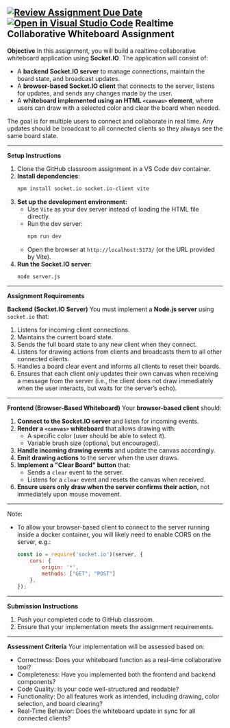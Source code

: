[![Review Assignment Due Date](https://classroom.github.com/assets/deadline-readme-button-22041afd0340ce965d47ae6ef1cefeee28c7c493a6346c4f15d667ab976d596c.svg)](https://classroom.github.com/a/oCw4V1Ih)
[![Open in Visual Studio Code](https://classroom.github.com/assets/open-in-vscode-2e0aaae1b6195c2367325f4f02e2d04e9abb55f0b24a779b69b11b9e10269abc.svg)](https://classroom.github.com/online_ide?assignment_repo_id=18302714&assignment_repo_type=AssignmentRepo)
Realtime Collaborative Whiteboard Assignment
---

**Objective**
In this assignment, you will build a realtime collaborative whiteboard application using **Socket.IO**. The application will consist of:

- A **backend Socket.IO server** to manage connections, maintain the board state, and broadcast updates.
- A **browser-based Socket.IO client** that connects to the server, listens for updates, and sends any changes made by the user.
- A **whiteboard implemented using an HTML `<canvas>` element**, where users can draw with a selected color and clear the board when needed.

The goal is for multiple users to connect and collaborate in real time. Any updates should be broadcast to all connected clients so they always see the same board state.

---

**Setup Instructions**

1. Clone the GitHub classroom assignment in a VS Code dev container.
2. **Install dependencies**:
   ```sh
   npm install socket.io socket.io-client vite
   ```
3. **Set up the development environment:**
   - Use `Vite` as your dev server instead of loading the HTML file directly.
   - Run the dev server:
     ```sh
     npm run dev
     ```
   - Open the browser at `http://localhost:5173/` (or the URL provided by Vite).
4. **Run the Socket.IO server**:
   ```sh
   node server.js
   ```

---

**Assignment Requirements**

**Backend (Socket.IO Server)**
You must implement a **Node.js server** using `socket.io` that:

1. Listens for incoming client connections.
2. Maintains the current board state.
3. Sends the full board state to any new client when they connect.
4. Listens for drawing actions from clients and broadcasts them to all other connected clients.
5. Handles a board clear event and informs all clients to reset their boards.
6. Ensures that each client only updates their own canvas when receiving a message from the server (i.e., the client does not draw immediately when the user interacts, but waits for the server’s echo).

---

**Frontend (Browser-Based Whiteboard)**
Your **browser-based client** should:

1. **Connect to the Socket.IO server** and listen for incoming events.
2. **Render a `<canvas>` whiteboard** that allows drawing with:
   - A specific color (user should be able to select it).
   - Variable brush size (optional, but encouraged).
3. **Handle incoming drawing events** and update the canvas accordingly.
4. **Emit drawing actions** to the server when the user draws.
5. **Implement a "Clear Board" button** that:
   - Sends a `clear` event to the server.
   - Listens for a `clear` event and resets the canvas when received.
6. **Ensure users only draw when the server confirms their action**, not immediately upon mouse movement.

---

Note:

- To allow your browser-based client to connect to the server running inside a docker container, you will likely need to enable CORS on the server, e.g.:

    ```javascript
    const io = require('socket.io')(server, {
        cors: {
            origin: '*',
            methods: ["GET", "POST"]
        },
    });
    ```

---

**Submission Instructions**

1. Push your completed code to GitHub classroom.
2. Ensure that your implementation meets the assignment requirements.

---

**Assessment Criteria**
Your implementation will be assessed based on:
- Correctness: Does your whiteboard function as a real-time collaborative tool?
- Completeness: Have you implemented both the frontend and backend components?
- Code Quality: Is your code well-structured and readable?
- Functionality: Do all features work as intended, including drawing, color selection, and board clearing?
- Real-Time Behavior: Does the whiteboard update in sync for all connected clients?
